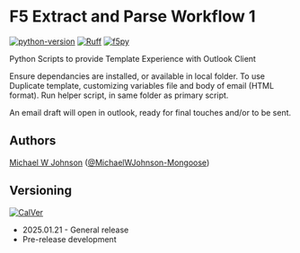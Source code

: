 # F5 Extract and Parse Workflow 1
[![python-version](https://img.shields.io/badge/python-3.13.1-blue)](https://www.python.org/downloads/)
[![Ruff](https://img.shields.io/endpoint?url=https://raw.githubusercontent.com/astral-sh/ruff/main/assets/badge/v2.json)](https://github.com/astral-sh/ruff)
[![f5py](https://img.shields.io/badge/f5py-0.3.0-red)](https://pypi.org/project/f5py)

Python Scripts to provide Template Experience with Outlook Client

Ensure dependancies are installed, or available in local folder.
To use Duplicate template, customizing variables file and body of email (HTML format).
Run helper script, in same folder as primary script.

An email draft will open in outlook, ready for final touches and/or to be sent.

## Authors
[Michael W Johnson](mailto:michael.johnson2@cdw.com)  ([@MichaelWJohnson-Mongoose](https://github.com/MichaelWJohnson-Mongoose))

## Versioning
[![CalVer](https://img.shields.io/static/v1?label=CalVer&message=YY.0M.0D)](https://calver.org/)

* 2025.01.21 - General release
* Pre-release development
